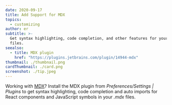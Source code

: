```yaml
---
date: 2020-09-17
title: Add Support for MDX
topics:
  - customizing
author: er
subtitle: >-
  Get syntax highlighting, code completion, and other features for your .mdx
  files.
seealso:
  - title: MDX plugin
    href: "https://plugins.jetbrains.com/plugin/14944-mdx"
thumbnail: ./thumbnail.png
cardThumbnail: ./card.png
screenshot: ./tip.jpeg
---
```


Working with [MDX](https://mdxjs.com/)? Install the MDX plugin from _Preferences/Settings | Plugins_ to get syntax highlighting, code completion and auto imports for React components and JavaScript symbols in your _.mdx_ files.
